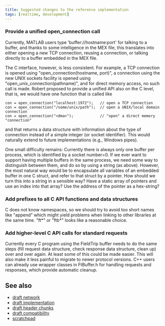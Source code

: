 ```yaml
---
title: Suggested changes to the reference implementation
tags: [realtime, development]
---
```


### Provide a unified open_connection call

Currently, MATLAB users type 'buffer://hostname:port' for talking to a buffer, and thanks to some intelligence in
the MEX file, this translates into either opening a new TCP connection, reusing a connection, or talking directly to
a buffer embedded in the MEX file.

The C interface, however, is less consistent. For example, a TCP connection is opened using "open_connection(hostname, port)",
a connection using the new UNIX sockets facility is opened using "open_unix_connection(pathname)", and for direct memory access,
no such call is made. Robert proposed to provide a unified API also on the C level, that is, we would have one function that is called like

    con = open_connection("localhost:1972");   // open a TCP connection
    con = open_connection("/some/unix/path");  // open a UNIX/local domain connection
    con = open_connection("<dma>");            // "open" a direct memory "connection"

and that returns a data structure with information about the type of connection instead of a simple integer (or socket identifier).
This would naturally extend to future implementations (e.g., Windows pipes).

One small difficulty remains: Currently there is always only one buffer per process, which is identified by a socket number=0. If we ever want
to support having multiple buffers in the same process, we need some way to distinguish between them, and do so by using a string (as above).
However, the most natural way would be to encapsulate all variables of an embedded buffer in one C struct, and refer to that struct
by a pointer. How should we turn this into a string in a sensible way? Have a static array of pointers and use an index into that array?
Use the address of the pointer as a hex-string?

### Add prefixes to all C API functions and data structures

C does not know namespaces, so we should try to avoid too short names like "append" which might yield problems when linking
to other libraries at the same time. "ft*" or "ftb*" looks like a reasonable choice.

### Add higher-level C API calls for standard requests

Currently every C program using the FieldTrip buffer needs to do the same steps (fill request data structure, check response data
structure, clean up) over and over again. At least some of this could be made easier. This will also make it less painful to migrate
to newer protocol versions. C++ users can already use wrapper classes in FtBuffer.h for handling requests and responses,
which provide automatic cleanup.

## See also

- [draft network](/development/realtime/draft_network)
- [draft implementation](/development/realtime/draft_implementation)
- [draft header chunks](/development/realtime/draft_header_chunks)
- [draft compatibility](/development/realtime/draft_compatability)
- [scratchpad](/development/realtime/scratchpad)
